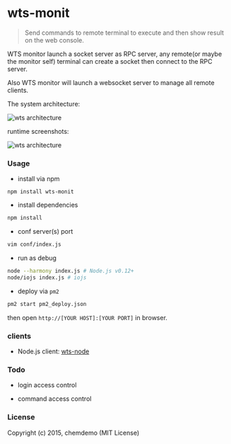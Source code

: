 # wts-monit

> Send commands to remote terminal to execute and then show result on the web console.

WTS monitor launch a socket server as RPC server, any remote(or maybe the monitor self) terminal can create a socket then connect to the RPC server.

Also WTS monitor will launch a websocket server to manage all remote clients.


The system architecture:

![wts architecture](https://raw.githubusercontent.com/chemdemo/wts-monit/master/images/architecture.png)

runtime screenshots:

![wts architecture](https://raw.githubusercontent.com/chemdemo/wts-monit/master/images/wts.png)


### Usage

- install via npm

``` bach
npm install wts-monit
```

- install dependencies

``` bash
npm install
```

- conf server(s) port

``` bash
vim conf/index.js
```

- run as debug

``` bash
node --harmony index.js # Node.js v0.12+
node/iojs index.js # iojs
```

- deploy via `pm2`

``` bash
pm2 start pm2_deploy.json
```

then open `http://[YOUR HOST]:[YOUR PORT]` in browser.

### clients

- Node.js client: [wts-node](https://github.com/chemdemo/wts-node)

### Todo

- login access control

- command access control

### License

Copyright (c) 2015, chemdemo (MIT License)
